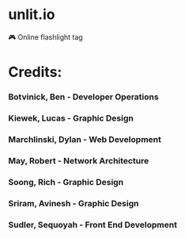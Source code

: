 # unlit.io
🎮 Online flashlight tag

# Credits:

### Botvinick, Ben - Developer Operations                                                                                      
### Kiewek, Lucas - Graphic Design                                                                                               
### Marchlinski, Dylan - Web Development                                                                                           
### May, Robert - Network Architecture                                                                                             
### Soong, Rich - Graphic Design                                                                                                   
### Sriram, Avinesh - Graphic Design                                                                                              
### Sudler, Sequoyah - Front End Development                                                                                      
